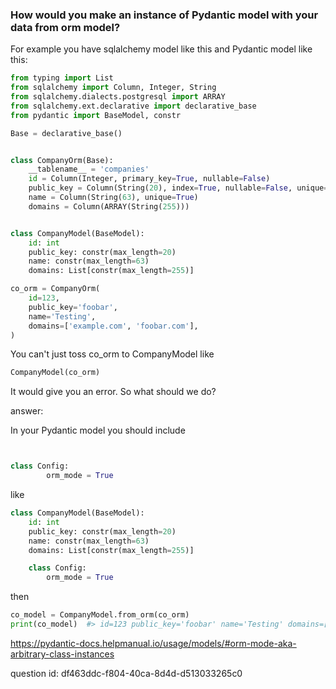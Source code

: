 ### How would you make an instance of Pydantic model with your data from orm model?

For example you have sqlalchemy model like this and Pydantic model like this:

```python
from typing import List
from sqlalchemy import Column, Integer, String
from sqlalchemy.dialects.postgresql import ARRAY
from sqlalchemy.ext.declarative import declarative_base
from pydantic import BaseModel, constr

Base = declarative_base()


class CompanyOrm(Base):
    __tablename__ = 'companies'
    id = Column(Integer, primary_key=True, nullable=False)
    public_key = Column(String(20), index=True, nullable=False, unique=True)
    name = Column(String(63), unique=True)
    domains = Column(ARRAY(String(255)))


class CompanyModel(BaseModel):
    id: int
    public_key: constr(max_length=20)
    name: constr(max_length=63)
    domains: List[constr(max_length=255)]

co_orm = CompanyOrm(
    id=123,
    public_key='foobar',
    name='Testing',
    domains=['example.com', 'foobar.com'],
)
```

You can't just toss co_orm to CompanyModel like
```python
CompanyModel(co_orm)
```
It would give you an error. So what should we do?

answer:

In your Pydantic model you should include

```python


class Config:
        orm_mode = True
```

like

```python
class CompanyModel(BaseModel):
    id: int
    public_key: constr(max_length=20)
    name: constr(max_length=63)
    domains: List[constr(max_length=255)]

    class Config:
        orm_mode = True
```

then 

```python
co_model = CompanyModel.from_orm(co_orm)
print(co_model)  #> id=123 public_key='foobar' name='Testing' domains=['example.com',
```

https://pydantic-docs.helpmanual.io/usage/models/#orm-mode-aka-arbitrary-class-instances

question id: df463ddc-f804-40ca-8d4d-d513033265c0